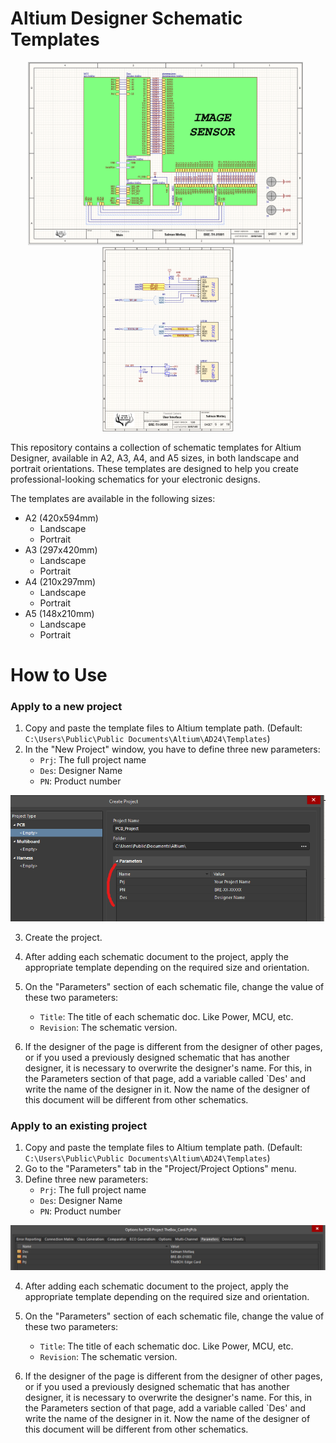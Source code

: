 # Altium Designer Schematic Templates

<p align="center">
	<img src="images/example1.png?raw=true" width=440>
	&nbsp;
	<img src="images/example2.png?raw=true" width=210>
</p>

This repository contains a collection of schematic templates for Altium Designer, available in A2, A3, A4, and A5 sizes, in both landscape and portrait orientations. These templates are designed to help you create professional-looking schematics for your electronic designs.

The templates are available in the following sizes:

* A2 (420x594mm)
	- Landscape
	- Portrait
* A3 (297x420mm)
	- Landscape
	- Portrait
* A4 (210x297mm)
	- Landscape
	- Portrait
* A5 (148x210mm)
	- Landscape
	- Portrait

# How to Use

### Apply to a new project

1. Copy and paste the template files to Altium template path. (Default: `C:\Users\Public\Public Documents\Altium\AD24\Templates`)
2. In the "New Project" window, you have to define three new parameters:
	- `Prj`: The full project name
	- `Des`: Designer Name
	-  `PN`: Product number

<div align="center">
    <p>
        <img src="images/project_parameters.png?raw=true "add new"" width="700">
    </p>
</div>

3. Create the project.
4. After adding each schematic document to the project, apply the appropriate template depending on the required size and orientation.
5. On the "Parameters" section of each schematic file, change the value of these two parameters:
	- `Title`: The title of each schematic doc. Like Power, MCU, etc.
	- `Revision`: The schematic version.

6. If the designer of the page is different from the designer of other pages, or if you used a previously designed schematic that has another designer, it is necessary to overwrite the designer's name. For this, in the Parameters section of that page, add a variable called `Des' and write the name of the designer in it. Now the name of the designer of this document will be different from other schematics.

### Apply to an existing project

1. Copy and paste the template files to Altium template path. (Default: `C:\Users\Public\Public Documents\Altium\AD24\Templates`)
2. Go to the "Parameters" tab in the "Project/Project Options" menu.
3. Define three new parameters:
	- `Prj`: The full project name
	- `Des`: Designer Name
	-  `PN`: Product number

<div align="center">
    <p>
        <img src="images/project_options_parameters.png?raw=true "add new"">
    </p>
</div>

4. After adding each schematic document to the project, apply the appropriate template depending on the required size and orientation.
5. On the "Parameters" section of each schematic file, change the value of these two parameters:
	- `Title`: The title of each schematic doc. Like Power, MCU, etc.
	- `Revision`: The schematic version.

6. If the designer of the page is different from the designer of other pages, or if you used a previously designed schematic that has another designer, it is necessary to overwrite the designer's name. For this, in the Parameters section of that page, add a variable called `Des' and write the name of the designer in it. Now the name of the designer of this document will be different from other schematics.

